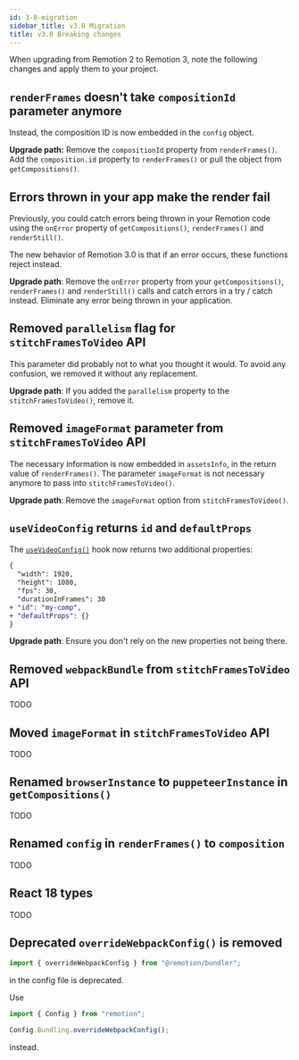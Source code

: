 ```yaml
---
id: 3-0-migration
sidebar_title: v3.0 Migration
title: v3.0 Breaking changes
---
```


When upgrading from Remotion 2 to Remotion 3, note the following changes and apply them to your project.

## `renderFrames` doesn't take `compositionId` parameter anymore

Instead, the composition ID is now embedded in the `config` object.

**Upgrade path:** Remove the `compositionId` property from `renderFrames()`. Add the `composition.id` property to `renderFrames()` or pull the object from `getCompositions()`.

## Errors thrown in your app make the render fail

Previously, you could catch errors being thrown in your Remotion code using the `onError` property of `getCompositions()`, `renderFrames()` and `renderStill()`.

The new behavior of Remotion 3.0 is that if an error occurs, these functions reject instead.

**Upgrade path**: Remove the `onError` property from your `getCompositions()`, `renderFrames()` and `renderStill()` calls and catch errors in a try / catch instead. Eliminate any error being thrown in your application.

## Removed `parallelism` flag for `stitchFramesToVideo` API

This parameter did probably not to what you thought it would. To avoid any confusion, we removed it without any replacement.

**Upgrade path**: If you added the `parallelism` property to the `stitchFramesToVideo()`, remove it.

## Removed `imageFormat` parameter from `stitchFramesToVideo` API

The necessary information is now embedded in `assetsInfo`, in the return value of `renderFrames()`. The parameter `imageFormat` is not necessary anymore to pass into `stitchFramesToVideo()`.

**Upgrade path**: Remove the `imageFormat` option from `stitchFramesToVideo()`.

## `useVideoConfig` returns `id` and `defaultProps`

The [`useVideoConfig()`](/docs/use-video-config) hook now returns two additional properties:

```diff
{
  "width": 1920,
  "height": 1080,
  "fps": 30,
  "durationInFrames": 30
+ "id": "my-comp",
+ "defaultProps": {}
}
```

**Upgrade path**: Ensure you don't rely on the new properties not being there.

## Removed `webpackBundle` from `stitchFramesToVideo` API

TODO

## Moved `imageFormat` in `stitchFramesToVideo` API

TODO

## Renamed `browserInstance` to `puppeteerInstance` in `getCompositions()`

TODO

## Renamed `config` in `renderFrames()` to `composition`

TODO

## React 18 types

TODO

## Deprecated `overrideWebpackConfig()` is removed

```ts title="remotion.config.ts"
import { overrideWebpackConfig } from "@remotion/bundler";
```

in the config file is deprecated.

Use

```ts
import { Config } from "remotion";

Config.Bundling.overrideWebpackConfig();
```

instead.
